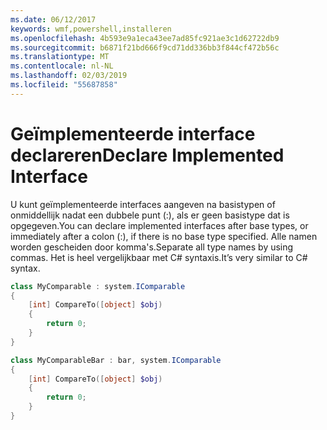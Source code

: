 ```yaml
---
ms.date: 06/12/2017
keywords: wmf,powershell,installeren
ms.openlocfilehash: 4b593e9a1eca43ee7ad85fc921ae3c1d62722db9
ms.sourcegitcommit: b6871f21bd666f9cd71dd336bb3f844cf472b56c
ms.translationtype: MT
ms.contentlocale: nl-NL
ms.lasthandoff: 02/03/2019
ms.locfileid: "55687858"
---
```

# <a name="declare-implemented-interface"></a><span data-ttu-id="53743-102">Geïmplementeerde interface declareren</span><span class="sxs-lookup"><span data-stu-id="53743-102">Declare Implemented Interface</span></span>

<span data-ttu-id="53743-103">U kunt geïmplementeerde interfaces aangeven na basistypen of onmiddellijk nadat een dubbele punt (:), als er geen basistype dat is opgegeven.</span><span class="sxs-lookup"><span data-stu-id="53743-103">You can declare implemented interfaces after base types, or immediately after a colon (:), if there is no base type specified.</span></span> <span data-ttu-id="53743-104">Alle namen worden gescheiden door komma's.</span><span class="sxs-lookup"><span data-stu-id="53743-104">Separate all type names by using commas.</span></span> <span data-ttu-id="53743-105">Het is heel vergelijkbaar met C# syntaxis.</span><span class="sxs-lookup"><span data-stu-id="53743-105">It’s very similar to C# syntax.</span></span>

```powershell
class MyComparable : system.IComparable
{
    [int] CompareTo([object] $obj)
    {
        return 0;
    }
}

class MyComparableBar : bar, system.IComparable
{
    [int] CompareTo([object] $obj)
    {
        return 0;
    }
}
```

